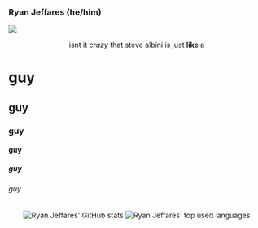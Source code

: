### Ryan Jeffares (he/him)

![](https://komarev.com/ghpvc/?username=RahulBhalley)
 
<p align="center">isnt it <i>crazy</i> that steve albini is just <b>like</b> a </p>

# guy
## guy
### guy
#### guy
##### guy
###### guy

<p align="center">
  <img align="center" src="https://github-readme-stats.vercel.app/api?username=ryanjeffares&count_private=true&theme=gruvbox" alt="Ryan Jeffares' GitHub stats"/>
  <img align="center" src="https://github-readme-stats.vercel.app/api/top-langs/?username=ryanjeffares&layout=compact&theme=gruvbox&ignore=python" alt="Ryan Jeffares' top used languages"/>
</p>
